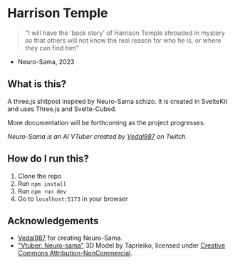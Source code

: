 # Harrison Temple

> "I will have the 'back story' of Harrison Temple shrouded in mystery so that others will not know the real reason for who he is, or where they can find him"

- Neuro-Sama, 2023

## What is this?

A three.js shitpost inspired by Neuro-Sama schizo. It is created in SvelteKit and uses Three.js and Svelte-Cubed.

More documentation will be forthcoming as the project progresses.

*Neuro-Sama is an AI VTuber created by [Vedal987](https://twitch.tv/vedal987) on Twitch.*

## How do I run this?

1. Clone the repo
2. Run `npm install`
3. Run `npm run dev`
4. Go to `localhost:5173` in your browser

## Acknowledgements

- [Vedal987](https://twitch.tv/vedal987) for creating Neuro-Sama.
- ["Vtuber: Neuro-sama"](https://skfb.ly/oJKs8) 3D Model by Taprieiko, licensed under [Creative Commons Attribution-NonCommercial](http://creativecommons.org/licenses/by-nc/4.0/).
